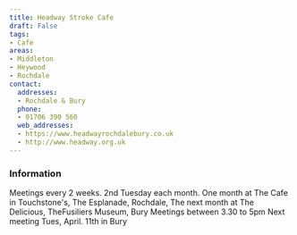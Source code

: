 ```yaml
---
title: Headway Stroke Cafe
draft: False
tags:
- Cafe
areas:
- Middleton
- Heywood
- Rochdale
contact:
  addresses:
  - Rochdale & Bury
  phone:
  - 01706 390 560
  web_addresses:
  - https://www.headwayrochdalebury.co.uk
  - http://www.headway.org.uk
---
```


### Information
Meetings every 2 weeks.  2nd Tuesday each month.
One month at The Cafe in Touchstone's, 
The Esplanade, Rochdale, 
The next month at
The Delicious, TheFusiliers Museum, Bury
Meetings between 3.30 to 5pm
Next meeting Tues, April. 11th in Bury
